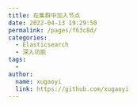 ```yaml
---
title: 在集群中加入节点
date: 2022-04-13 19:29:50
permalink: /pages/f63c8d/
categories:
  - Elasticsearch
  - 深入功能
tags:
  - 
author: 
  name: xugaoyi
  link: https://github.com/xugaoyi
---
```

